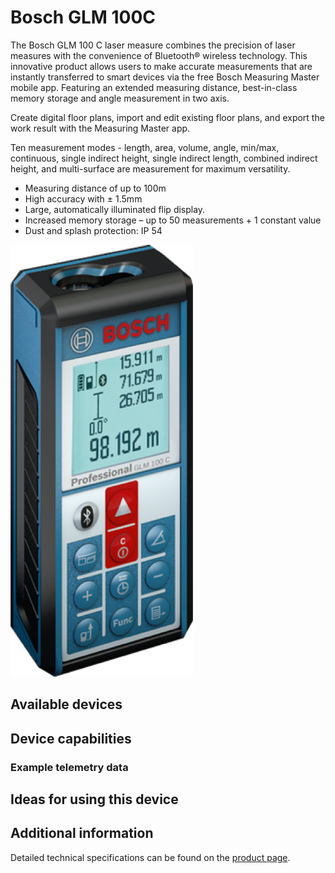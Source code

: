 # Bosch GLM 100C 

The Bosch GLM 100 C laser measure combines the precision of laser measures with the convenience of Bluetooth® wireless technology. This innovative product allows users to make accurate measurements that are instantly transferred to smart devices via the free Bosch Measuring Master mobile app. Featuring an extended measuring distance, best-in-class memory storage and angle measurement in two axis.

Create digital floor plans, import and edit existing floor plans, and export the work result with the Measuring Master app.

Ten measurement modes - length, area, volume, angle, min/max, continuous, single indirect height, single indirect length, combined indirect height, and multi-surface are measurement for maximum versatility.

* Measuring distance of up to 100m
* High accuracy with ± 1.5mm
* Large, automatically illuminated flip display.
* Increased memory storage – up to 50 measurements + 1 constant value
* Dust and splash protection: IP 54

![Bosch GLM 100 C](images/GLM100C.png "Bosch GLM 100 C")

## Available devices


## Device capabilities


### Example telemetry data


## Ideas for using this device


## Additional information

Detailed technical specifications can be found on the [product page](https://www.bosch-professional.com/de/de/glm-100-c-34166-ocs-p/).
